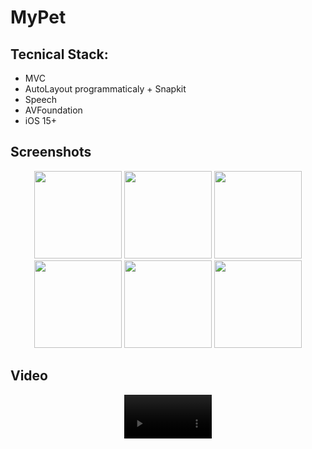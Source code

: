 # MyPet
## Tecnical Stack:

* MVC
* AutoLayout programmaticaly + Snapkit
* Speech
* AVFoundation
* iOS 15+

## Screenshots

<p align="center">
  <img src="https://github.com/user-attachments/assets/b2182ef7-61f4-45d8-b734-f88316528778" width="140"/>
  <img src="https://github.com/user-attachments/assets/25e8521e-807f-42e2-ac4c-10326eee8894" width="140"/>
  <img src="https://github.com/user-attachments/assets/ab24bae4-27e4-4f05-b879-3d92bfa1ee5e" width="140"/>
  <img src="https://github.com/user-attachments/assets/48b6fe40-e18d-473a-b91a-e78e5a83441e" width="140"/>
  <img src="https://github.com/user-attachments/assets/9eda0798-f335-41a9-937c-d716e771a739" width="140"/>
  <img src="https://github.com/user-attachments/assets/4db244bf-cd07-4237-a92f-c6e7b744a018" width="140"/>
</p>

## Video 

<div align="center">
  <video src="https://github.com/user-attachments/assets/65863794-8021-4403-8a55-df58cec7b53b" controls width="140"></video>
</div>
